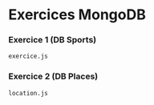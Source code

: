 # Exercices MongoDB

### Exercice 1 (DB Sports)

```
exercice.js
```

### Exercice 2 (DB Places)

```
location.js
```
